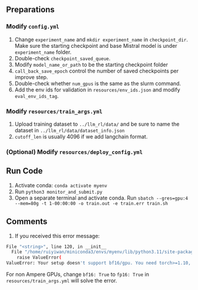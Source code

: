 ## Preparations
### Modify `config.yml`
1. Change `experiment_name` and `mkdir experiment_name` in `checkpoint_dir`. Make sure the starting checkpoint and base Mistral model is under `experiment_name` folder.
2. Double-check `checkpoint_saved_queue`.
3. Modify `model_name_or_path` to be the starting checkpoint folder
4. `call_back_save_epoch` control the number of saved checkpoints per improve step.
5. Double-check whether `num_gpus` is the same as the slurm command.
6. Add the env ids for validation in `resources/env_ids.json` and modify `eval_env_ids_tag`.

### Modify `resources/train_args.yml`
1. Upload training dataset to `../llm_rl/data/` and be sure to name the dataset in `../llm_rl/data/dataset_info.json`
2. `cutoff_len` is usually 4096 if we add langchain format.

### (Optional) Modify `resources/deploy_config.yml`

## Run Code
1. Activate conda: `conda activate myenv`
2. Run `python3 monitor_and_submit.py`
2. Open a separate terminal and activate conda. Run `sbatch --gres=gpu:4 --mem=80g -t 1-00:00:00 -o train.out -e train.err train.sh`


## Comments
1. If you received this error message:
```bash
File "<string>", line 120, in __init__
  File "/home/ruiyiwan/miniconda3/envs/myenv/lib/python3.11/site-packages/transformers/training_args.py", line 1376, in __post_init__
    raise ValueError(
ValueError: Your setup doesn't support bf16/gpu. You need torch>=1.10, using Ampere GPU with cuda>=11.0
```
For non Ampere GPUs, change `bf16: True` to `fp16: True` in `resources/train_args.yml` will solve the error.